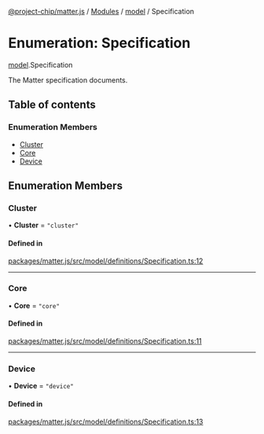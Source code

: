 [@project-chip/matter.js](../README.md) / [Modules](../modules.md) / [model](../modules/model.md) / Specification

# Enumeration: Specification

[model](../modules/model.md).Specification

The Matter specification documents.

## Table of contents

### Enumeration Members

- [Cluster](model.Specification-1.md#cluster)
- [Core](model.Specification-1.md#core)
- [Device](model.Specification-1.md#device)

## Enumeration Members

### Cluster

• **Cluster** = ``"cluster"``

#### Defined in

[packages/matter.js/src/model/definitions/Specification.ts:12](https://github.com/project-chip/matter.js/blob/3adaded6/packages/matter.js/src/model/definitions/Specification.ts#L12)

___

### Core

• **Core** = ``"core"``

#### Defined in

[packages/matter.js/src/model/definitions/Specification.ts:11](https://github.com/project-chip/matter.js/blob/3adaded6/packages/matter.js/src/model/definitions/Specification.ts#L11)

___

### Device

• **Device** = ``"device"``

#### Defined in

[packages/matter.js/src/model/definitions/Specification.ts:13](https://github.com/project-chip/matter.js/blob/3adaded6/packages/matter.js/src/model/definitions/Specification.ts#L13)
